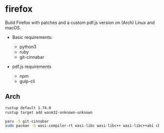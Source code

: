 # firefox
Build Firefox with patches and a custom pdf.js version on (Arch) Linux and macOS.

* Basic requirements:
    - python3
    - ruby
    - git-cinnabar

* pdf.js requirements
    - npm
    - gulp-cli


## Arch
```bash
rustup default 1.74.0
rustup target add wasm32-unknown-unknown

paru -S git-cinnabar
sudo pacman -S wasi-compiler-rt wasi-libc wasi-libc++ wasi-libc++abi cbindgen
```
